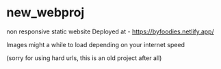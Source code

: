 # new_webproj
non responsive static website
Deployed at - https://byfoodies.netlify.app/

Images might a while to load depending on your internet speed 

(sorry for using hard urls, this is an old project after all)
